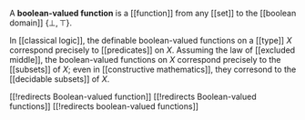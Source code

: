 A __boolean-valued function__ is a [[function]] from any [[set]] to the [[boolean domain]] $\{\bot, \top\}$.

In [[classical logic]], the definable boolean-valued functions on a [[type]] $X$ correspond precisely to [[predicates]] on $X$.  Assuming the law of [[excluded middle]], the boolean-valued functions on $X$ correspond precisely to the [[subsets]] of $X$; even in [[constructive mathematics]], they corresond to the [[decidable subsets]] of $X$.


[[!redirects Boolean-valued function]]
[[!redirects Boolean-valued functions]]
[[!redirects boolean-valued functions]]